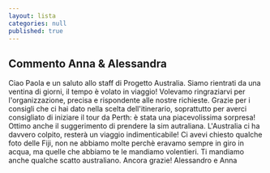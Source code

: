 ```yaml
---
layout: lista
categories: null
published: true
---
```




## Commento Anna & Alessandra

Ciao Paola e un saluto allo staff di Progetto Australia. Siamo rientrati da una ventina di giorni, il tempo è volato in viaggio! Volevamo ringraziarvi per l'organizzazione, precisa e rispondente alle nostre richieste. Grazie per i consigli che ci hai dato nella scelta dell'itinerario, soprattutto per averci consigliato di iniziare il tour da Perth: è stata una piacevolissima sorpresa! Ottimo anche il suggerimento di prendere la sim autraliana. L'Australia ci ha davvero colpito, resterà un viaggio indimenticabile! Ci avevi chiesto qualche foto delle Fiji, non ne abbiamo molte perchè eravamo sempre in giro in acqua, ma quelle che abbiamo te le mandiamo volentieri. Ti mandiamo anche qualche scatto australiano. Ancora grazie! Alessandro e Anna
